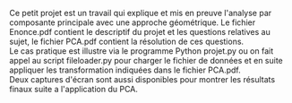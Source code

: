 Ce petit projet est un travail qui explique et mis en preuve l'analyse par composante principale avec une approche géométrique.
Le fichier Enonce.pdf contient le descriptif du projet et les questions relatives au sujet, le fichier PCA.pdf contient la résolution de ces questions.<br>
Le cas pratique est illustre via le programme Python projet.py ou on fait appel au script fileloader.py pour charger le fichier
de données et en suite appliquer les transformation indiquées dans le fichier PCA.pdf.<br>
Deux captures d'écran sont aussi disponibles pour montrer les résultats finaux suite a l'application du PCA.
